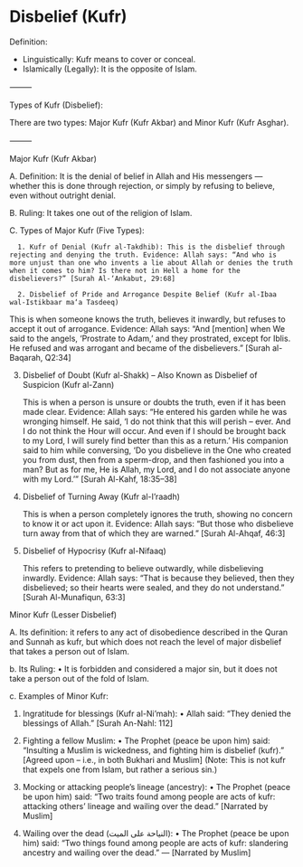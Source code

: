 
# Disbelief (Kufr)

Definition:

- Linguistically: Kufr means to cover or conceal.
- Islamically (Legally): It is the opposite of Islam.

⸻

Types of Kufr (Disbelief):

There are two types: Major Kufr (Kufr Akbar) and Minor Kufr (Kufr Asghar).

⸻

Major Kufr (Kufr Akbar)

   A. Definition: It is the denial of belief in Allah and His messengers — whether this is done through rejection, or simply by refusing to believe, even without outright denial.

   B. Ruling: It takes one out of the religion of Islam.

   C. Types of Major Kufr (Five Types):

      1. Kufr of Denial (Kufr al-Takdhib): This is the disbelief through rejecting and denying the truth. Evidence: Allah says: “And who is more unjust than one who invents a lie about Allah or denies the truth when it comes to him? Is there not in Hell a home for the disbelievers?” [Surah Al-‘Ankabut, 29:68]

      2. Disbelief of Pride and Arrogance Despite Belief (Kufr al-Ibaa wal-Istikbaar ma‘a Tasdeeq)

   This is when someone knows the truth, believes it inwardly, but refuses to accept it out of arrogance. Evidence: Allah says: “And [mention] when We said to the angels, ‘Prostrate to Adam,’ and they prostrated, except for Iblis. He refused and was arrogant and became of the disbelievers.” [Surah al-Baqarah, Q2:34]

   3. Disbelief of Doubt (Kufr al-Shakk) – Also Known as Disbelief of Suspicion (Kufr al-Zann)

      This is when a person is unsure or doubts the truth, even if it has been made
      clear. Evidence: Allah says: “He entered his garden while he was wronging
      himself. He said, ‘I do not think that this will perish – ever. And I do not
      think the Hour will occur. And even if I should be brought back to my Lord, I
      will surely find better than this as a return.’ His companion said to him while
      conversing, ‘Do you disbelieve in the One who created you from dust, then from a
      sperm-drop, and then fashioned you into a man? But as for me, He is Allah, my
      Lord, and I do not associate anyone with my Lord.’” [Surah Al-Kahf, 18:35–38]

   4. Disbelief of Turning Away (Kufr al-I’raadh)

      This is when a person completely ignores the truth, showing no concern to know
      it or act upon it. Evidence: Allah says: “But those who disbelieve turn away
      from that of which they are warned.” [Surah Al-Ahqaf, 46:3]

   5. Disbelief of Hypocrisy (Kufr al-Nifaaq)

      This refers to pretending to believe outwardly, while disbelieving inwardly.
      Evidence: Allah says: “That is because they believed, then they disbelieved; so
      their hearts were sealed, and they do not understand.” [Surah Al-Munafiqun,
      63:3]


Minor Kufr (Lesser Disbelief)

A. Its definition: it refers to any act of disobedience described in the Quran
and Sunnah as kufr, but which does not reach the level of major disbelief that
takes a person out of Islam.

b. Its Ruling:
 • It is forbidden and considered a major sin, but it does not take a person out of the fold of Islam.

c. Examples of Minor Kufr:
 1. Ingratitude for blessings (Kufr al-Ni’mah):
 • Allah said:
“They denied the blessings of Allah.”
[Surah An-Nahl: 112]
 2. Fighting a fellow Muslim:
 • The Prophet (peace be upon him) said:
“Insulting a Muslim is wickedness, and fighting him is disbelief (kufr).”
[Agreed upon – i.e., in both Bukhari and Muslim]
(Note: This is not kufr that expels one from Islam, but rather a serious sin.)
 3. Mocking or attacking people’s lineage (ancestry):
 • The Prophet (peace be upon him) said:
“Two traits found among people are acts of kufr: attacking others’ lineage and wailing over the dead.”
[Narrated by Muslim]

4. Wailing over the dead (النياحة على الميت):
 • The Prophet (peace be upon him) said:
“Two things found among people are acts of kufr: slandering ancestry and wailing over the dead.”
— [Narrated by Muslim]